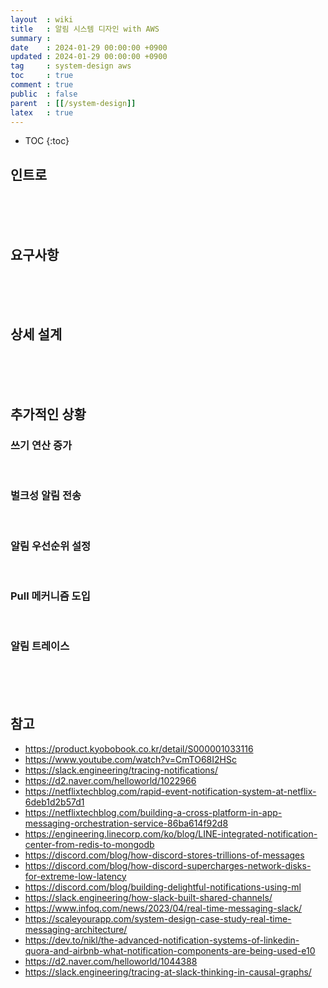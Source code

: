 ```yaml
---
layout  : wiki
title   : 알림 시스템 디자인 with AWS
summary :
date    : 2024-01-29 00:00:00 +0900
updated : 2024-01-29 00:00:00 +0900
tag     : system-design aws
toc     : true
comment : true
public  : false
parent  : [[/system-design]]
latex   : true
---
```

* TOC
{:toc}

## 인트로

<br><br><br>

## 요구사항

<br><br><br>

## 상세 설계

<br><br><br>

## 추가적인 상황

### 쓰기 연산 증가

<br>

### 벌크성 알림 전송

<br>

### 알림 우선순위 설정

<br>

### Pull 메커니즘 도입

<br>

### 알림 트레이스

<br><br><br>

## 참고

- https://product.kyobobook.co.kr/detail/S000001033116
- https://www.youtube.com/watch?v=CmTO68I2HSc
- https://slack.engineering/tracing-notifications/
- https://d2.naver.com/helloworld/1022966
- https://netflixtechblog.com/rapid-event-notification-system-at-netflix-6deb1d2b57d1
- https://netflixtechblog.com/building-a-cross-platform-in-app-messaging-orchestration-service-86ba614f92d8
- https://engineering.linecorp.com/ko/blog/LINE-integrated-notification-center-from-redis-to-mongodb
- https://discord.com/blog/how-discord-stores-trillions-of-messages
- https://discord.com/blog/how-discord-supercharges-network-disks-for-extreme-low-latency
- https://discord.com/blog/building-delightful-notifications-using-ml
- https://slack.engineering/how-slack-built-shared-channels/
- https://www.infoq.com/news/2023/04/real-time-messaging-slack/
- https://scaleyourapp.com/system-design-case-study-real-time-messaging-architecture/
- https://dev.to/nikl/the-advanced-notification-systems-of-linkedin-quora-and-airbnb-what-notification-components-are-being-used-e10
- https://d2.naver.com/helloworld/1044388
- https://slack.engineering/tracing-at-slack-thinking-in-causal-graphs/
